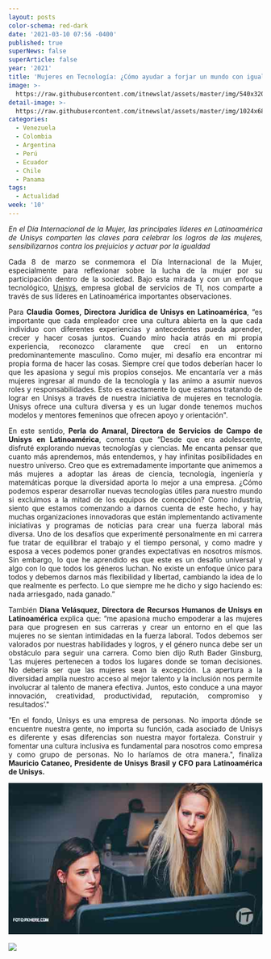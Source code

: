 ```yaml
---
layout: posts
color-schema: red-dark
date: '2021-03-10 07:56 -0400'
published: true
superNews: false
superArticle: false
year: '2021'
title: 'Mujeres en Tecnología: ¿Cómo ayudar a forjar un mundo con igualdad de género?'
image: >-
  https://raw.githubusercontent.com/itnewslat/assets/master/img/540x320/Mujeres-Ejecutivas-p.jpg
detail-image: >-
  https://raw.githubusercontent.com/itnewslat/assets/master/img/1024x680/Mujeres-Ejecutivas-g.jpg
categories:
  - Venezuela
  - Colombia
  - Argentina
  - Perú
  - Ecuador
  - Chile
  - Panama
tags:
  - Actualidad
week: '10'
---
```

<p style="text-align: justify;"><em>En el Día Internacional de la Mujer, las principales líderes en Latinoamérica de Unisys comparten las claves para celebrar los logros de las mujeres, sensibilizarnos contra los prejuicios y actuar por la igualdad</em></p>
<p style="text-align: justify;">Cada 8 de marzo se conmemora el Día Internacional de la Mujer, especialmente para reflexionar sobre la lucha de la mujer por su participación dentro de la sociedad. Bajo esta mirada y con un enfoque tecnológico, <a href="https://www.unisys.com/">Unisys</a>, empresa global de servicios de TI, nos comparte a través de sus líderes en Latinoamérica importantes observaciones.</p>
<p style="text-align: justify;">Para <strong>Claudia Gomes, Directora Jurídica de Unisys en Latinoamérica</strong>, “es importante que cada empleador cree una cultura abierta en la que cada individuo con diferentes experiencias y antecedentes pueda aprender, crecer y hacer cosas juntos. Cuando miro hacia atrás en mi propia experiencia, reconozco claramente que crecí en un entorno predominantemente masculino. Como mujer, mi desafío era encontrar mi propia forma de hacer las cosas. Siempre creí que todos deberían hacer lo que les apasiona y seguí mis propios consejos. Me encantaría ver a más mujeres ingresar al mundo de la tecnología y las animo a asumir nuevos roles y responsabilidades. Esto es exactamente lo que estamos tratando de lograr en Unisys a través de nuestra iniciativa de mujeres en tecnología. Unisys ofrece una cultura diversa y es un lugar donde tenemos muchos modelos y mentores femeninos que ofrecen apoyo y orientación".</p>
<p style="text-align: justify;">En este sentido, <strong>Perla do Amaral, Directora de Servicios de Campo de Unisys en Latinoamérica</strong>, comenta que “Desde que era adolescente, disfruté explorando nuevas tecnologías y ciencias. Me encanta pensar que cuanto más aprendemos, más entendemos, y hay infinitas posibilidades en nuestro universo. Creo que es extremadamente importante que animemos a más mujeres a adoptar las áreas de ciencia, tecnología, ingeniería y matemáticas porque la diversidad aporta lo mejor a una empresa. ¿Cómo podemos esperar desarrollar nuevas tecnologías útiles para nuestro mundo si excluimos a la mitad de los equipos de concepción? Como industria, siento que estamos comenzando a darnos cuenta de este hecho, y hay muchas organizaciones innovadoras que están implementando activamente iniciativas y programas de noticias para crear una fuerza laboral más diversa. Uno de los desafíos que experimenté personalmente en mi carrera fue tratar de equilibrar el trabajo y el tiempo personal, y como madre y esposa a veces podemos poner grandes expectativas en nosotros mismos. Sin embargo, lo que he aprendido es que este es un desafío universal y algo con lo que todos los géneros luchan. No existe un enfoque único para todos y debemos darnos más flexibilidad y libertad, cambiando la idea de lo que realmente es perfecto. Lo que siempre me he dicho y sigo haciendo es: nada arriesgado, nada ganado.”</p>
<p style="text-align: justify;">También <strong>Diana Velásquez, Directora de Recursos Humanos de Unisys en Latinoamérica </strong>explica que: “me apasiona mucho empoderar a las mujeres para que progresen en sus carreras y crear un entorno en el que las mujeres no se sientan intimidadas en la fuerza laboral. Todos debemos ser valorados por nuestras habilidades y logros, y el género nunca debe ser un obstáculo para seguir una carrera. Como bien dijo Ruth Bader Ginsburg, ‘Las mujeres pertenecen a todos los lugares donde se toman decisiones. No debería ser que las mujeres sean la excepción. La apertura a la diversidad amplía nuestro acceso al mejor talento y la inclusión nos permite involucrar al talento de manera efectiva. Juntos, esto conduce a una mayor innovación, creatividad, productividad, reputación, compromiso y resultados’."</p>
<p style="text-align: justify;">“En el fondo, Unisys es una empresa de personas. No importa dónde se encuentre nuestra gente, no importa su función, cada asociado de Unisys es diferente y esas diferencias son nuestra mayor fortaleza. Construir y fomentar una cultura inclusiva es fundamental para nosotros como empresa y como grupo de personas. No lo haríamos de otra manera.", finaliza <strong>Mauricio Cataneo,  Presidente de Unisys Brasil y CFO para Latinoamérica de Unisys. </strong></p>

![](https://raw.githubusercontent.com/itnewslat/assets/master/img/540x320/Mujeres-Ejecutivas-p.jpg)

<img src="https://tracker.metricool.com/c3po.jpg?hash=56f88a41e39ab42c063cc51676587a04"/>
